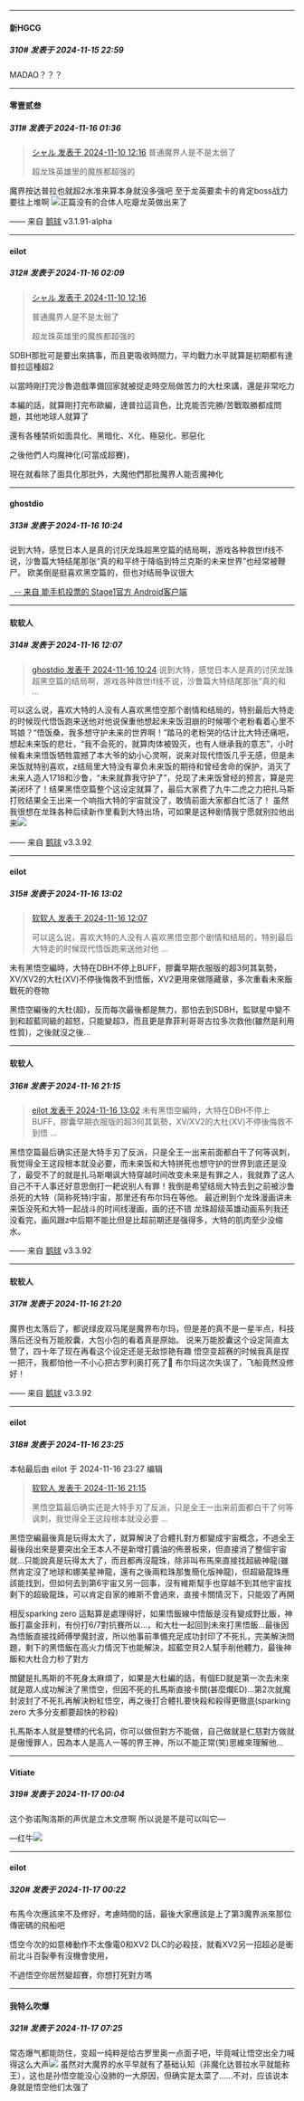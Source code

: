 ﻿
*****

####  新HGCG  
##### 310#       发表于 2024-11-15 22:59

MADAO？？？


*****

####  零壹贰叁  
##### 311#       发表于 2024-11-16 01:36

<blockquote><a href="httphttps://bbs.saraba1st.com/2b/forum.php?mod=redirect&amp;goto=findpost&amp;pid=66662302&amp;ptid=2146289" target="_blank">シャル 发表于 2024-11-10 12:16</a>
普通魔界人是不是太弱了

超龙珠英雄里的魔族都超强的</blockquote>
魔界按达普拉也就超2水准来算本身就没多强吧
至于龙英要卖卡的肯定boss战力要往上堆啊
<img src="https://static.saraba1st.com/image/smiley/face2017/067.png" referrerpolicy="no-referrer">正篇没有的合体人吃瘪龙英做出来了

—— 来自 [鹅球](https://www.pgyer.com/xfPejhuq) v3.1.91-alpha


*****

####  eilot  
##### 312#       发表于 2024-11-16 02:09

<blockquote><a href="httphttps://bbs.saraba1st.com/2b/forum.php?mod=redirect&amp;goto=findpost&amp;pid=66662302&amp;ptid=2146289" target="_blank">シャル 发表于 2024-11-10 12:16</a>

普通魔界人是不是太弱了

超龙珠英雄里的魔族都超强的</blockquote>
SDBH那批可是要出來搞事，而且更吸收時間力，平均戰力水平就算是初期都有達普拉這種超2

以當時剛打完沙魯遊戲準備回家就被捉走時空局做苦力的大杜來講，還是非常吃力

本編的話，就算剛打完布歐編，達普拉這貨色，比克能否完勝/苦戰取勝都成問題，其他地球人就算了

還有各種禁術如面具化、黑暗化、X化、極惡化、邪惡化

之後他們人均魔神化(可當成超賽)，

現在就看除了面具化那批外，大魔他們那批魔界人能否魔神化


*****

####  ghostdio  
##### 313#       发表于 2024-11-16 10:24

说到大特，感觉日本人是真的讨厌龙珠超黑空篇的结局啊，游戏各种救世if线不说，沙鲁篇大特结尾那张“真的和平终于降临到特兰克斯的未来世界”也经常被鞭尸。
欧美倒是挺喜欢黑空篇的，但也对结局争议很大

[  -- 来自 能手机投票的 Stage1官方 Android客户端](https://www.coolapk.com/apk/140634)


*****

####  软软人  
##### 314#       发表于 2024-11-16 12:07

<blockquote><a href="httphttps://bbs.saraba1st.com/2b/forum.php?mod=redirect&amp;goto=findpost&amp;pid=66706902&amp;ptid=2146289" target="_blank">ghostdio 发表于 2024-11-16 10:24</a>
说到大特，感觉日本人是真的讨厌龙珠超黑空篇的结局啊，游戏各种救世if线不说，沙鲁篇大特结尾那张“真的和 ...</blockquote>
可以这么说，喜欢大特的人没有人喜欢黑悟空那个剧情和结局的，特别最后大特走的时候现代悟饭跑来送他对他说保重他想起未来饭泪崩的时候哪个老粉看着心里不骂娘？“悟饭桑，我多想守护未来的世界啊！”踏马的老粉哭的估计比大特还痛吧，想起未来饭的悲壮，“我不会死的，就算肉体被毁灭，也有人继承我的意志”，小时候看未来悟饭牺牲震撼了本大爷的幼小心灵啊，说来对现代悟饭几乎无感，但是未来饭就特别喜欢，z结局里大特没有辜负未来饭的期待和曾经舍命的保护，消灭了未来人造人1718和沙鲁，“未来就靠我守护了”，兑现了未来饭曾经的预言，算是完美闭环了！结果黑悟空篇整个这设定就算了，最后大家费了九牛二虎之力把扎马斯打败结果全王出来一个响指大特的宇宙就没了，敢情前面大家都白忙活了！
虽然我很想在龙珠各种后续新作里看到大特出场，可如果是这种剧情我宁愿就别拉他出来<img src="https://static.saraba1st.com/image/smiley/face2017/138.png" referrerpolicy="no-referrer">

—— 来自 [鹅球](https://www.pgyer.com/GcUxKd4w) v3.3.92


*****

####  eilot  
##### 315#       发表于 2024-11-16 13:02

<blockquote><a href="httphttps://bbs.saraba1st.com/2b/forum.php?mod=redirect&amp;goto=findpost&amp;pid=66707459&amp;ptid=2146289" target="_blank">软软人 发表于 2024-11-16 12:07</a>

可以这么说，喜欢大特的人没有人喜欢黑悟空那个剧情和结局的，特别最后大特走的时候现代悟饭跑来送他对他 ...</blockquote>
未有黑悟空編時，大特在DBH不停上BUFF，膠囊早期衣服版的超3何其氣勢，XV/XV2的大杜(XV)不停後悔救不到悟飯，XV2更用來做隱藏章，多次重看未來飯戰死的卷物

黑悟空編後的大杜(超)，反而每次最後都是無力，那怕去到SDBH，監獄星中變不到和超藍同級的超怒，只能變超3，而且更是靠菲利哥哥古拉多次救他(雖然是利用性質)，之後就沒之後...


*****

####  软软人  
##### 316#       发表于 2024-11-16 21:15

<blockquote><a href="httphttps://bbs.saraba1st.com/2b/forum.php?mod=redirect&amp;goto=findpost&amp;pid=66707734&amp;ptid=2146289" target="_blank">eilot 发表于 2024-11-16 13:02</a>
未有黑悟空編時，大特在DBH不停上BUFF，膠囊早期衣服版的超3何其氣勢，XV/XV2的大杜(XV)不停後悔救不到悟 ...</blockquote>
黑悟空篇最后确实还是大特手刃了反派，只是全王一出来前面都白干了何等讽刺，我觉得全王这段根本就没必要，而未来饭和大特拼死也想守护的世界到底还是没了，最受不了的就是扎马斯嘲讽大特穿越时间改变未来是有罪之人，我就靠了这人自己不干人事还好意思倒打一耙说别人有罪！我倒是希望结局大特去到之前被沙鲁杀死的大特（简称死特)宇宙，那里还有布尔玛在等他。
最近刷到个龙珠漫画讲未来饭没死和大特一起战斗的时间线漫画，画的还不错
龙珠超级英雄动画系列我还没看完，画风跟z中后期不能比但是比超前期还是强得多，大特的肌肉至少没缩水。

—— 来自 [鹅球](https://www.pgyer.com/GcUxKd4w) v3.3.92


*****

####  软软人  
##### 317#       发表于 2024-11-16 21:20

魔界也太落后了，都说绿皮双马尾是魔界布尔玛，但是差的真不是一星半点，科技落后还没有万能胶囊，大包小包的看着真是原始。
说来万能胶囊这个设定简直太赞了，四十年了现在再看这个设定还是无敌惊艳有趣
悟空变超赛的时候我真是捏一把汗，我都怕他一不小心把古罗利奥打死了🤣
布尔玛这次失误了，飞船竟然没修好！

—— 来自 [鹅球](https://www.pgyer.com/GcUxKd4w) v3.3.92


*****

####  eilot  
##### 318#       发表于 2024-11-16 23:25

 本帖最后由 eilot 于 2024-11-16 23:27 编辑 
<blockquote><a href="httphttps://bbs.saraba1st.com/2b/forum.php?mod=redirect&amp;goto=findpost&amp;pid=66710531&amp;ptid=2146289" target="_blank">软软人 发表于 2024-11-16 21:15</a>

黑悟空篇最后确实还是大特手刃了反派，只是全王一出来前面都白干了何等讽刺，我觉得全王这段根本就没必要 ...</blockquote>
黑悟空編最後真是玩得太大了，就算解決了合體扎對方都變成宇宙概念，不過全王最後段出來是要突出全王本人不是新增打醬油的佈景板來，但直接消了整個宇宙就...只能說真是玩得太大了，而且都再沒龍珠，除非叫布馬來直接找超級神龍(雖然肯定沒了地球和娜美星神龍，還有之後兩粒珠那隻簡化版神龍)，但超級龍珠應該能找到，但如何去到第6宇宙又另一回事，沒有維斯幫手也穿越不到其他宇宙找剩下的超級龍珠，可以肯定自家的維斯不會過來，直接卡關情況下，只能毀了再開

相反sparking zero 這點算是處理得好，如果悟飯線中悟飯是沒有變成野比飯，神飯打贏金菲利，有份打6/7對抗賽所以...，和大杜一起回到未來打黑悟飯...最後因為悟飯直接找師傅學魔封波，所以他事前準備充足成功封印了不死扎，完美解決問題，剩下的黑悟飯在高火力情況下也能解決，超藍空貝2人幫手削他體力，最後神飯和大杜合力秒了對方

關鍵是扎馬斯的不死身太麻煩了，如果是大杜編的話，有個ED就是第一次去未來就是眾人成功解決了黑悟空，但因不死的扎馬斯直接卡關(甚麼爛ED)...第2次就魔封波封了不死扎再解決粉紅悟空，再之後打合體扎要快殺和殺得更徹底(sparking zero 大多分支都要超快的秒殺)

扎馬斯本人就是雙標的代名詞，你可以做但對方不能做，自己做就是仁慈對方做就是傲慢罪人，因為本人是高人一等的界王神，所以不能正常(笑)思維來理解他...


*****

####  Vitiate  
##### 319#       发表于 2024-11-17 00:04

这个弥诺陶洛斯的声优是立木文彦啊
所以说是不是可以叫它—

—红牛<img src="https://static.saraba1st.com/image/smiley/face2017/067.png" referrerpolicy="no-referrer">


*****

####  eilot  
##### 320#       发表于 2024-11-17 00:22

布馬今次應該來不及修好，考慮時間的話，最後大家應該是上了第3魔界派來那位傳密碼的飛船吧

悟空今次的如意棒動作不太像電0和XV2 DLC的必殺技，就看XV2另一招超必是衝前北斗百裂拳有沒機會使用，

不過悟空你居然變超賽，你想打死對方嗎


*****

####  我特么吹爆  
##### 321#       发表于 2024-11-17 07:25

常态爆气都能防住，变超一纯粹是给古罗里奥一点面子吧，毕竟喊让悟空出全力喊得这么大声<img src="https://static.saraba1st.com/image/smiley/face2017/067.png" referrerpolicy="no-referrer">
虽然对大魔界的水平早就有了基础认知（非魔化达普拉水平就能称王），这也是孙悟空能没心没肺的一大原因，但确实是太菜了……不对，应该说本身就是悟空他们太强了

